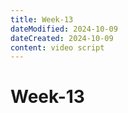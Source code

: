 ```yaml
---
title: Week-13
dateModified: 2024-10-09
dateCreated: 2024-10-09
content: video script
---
```


# Week-13
